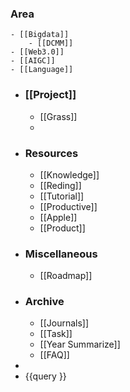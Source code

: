 ### Area
	- [[Bigdata]]
		- [[DCMM]]
	- [[Web3.0]]
	- [[AIGC]]
	- [[Language]]
- ### [[Project]]
	- [[Grass]]
	-
- ### Resources
	- [[Knowledge]]
	- [[Reding]]
	- [[Tutorial]]
	- [[Productive]]
	- [[Apple]]
	- [[Product]]
- ### Miscellaneous
	- [[Roadmap]]
- ### Archive
	- [[Journals]]
	- [[Task]]
	- [[Year Summarize]]
	- [[FAQ]]
-
- {{query }}